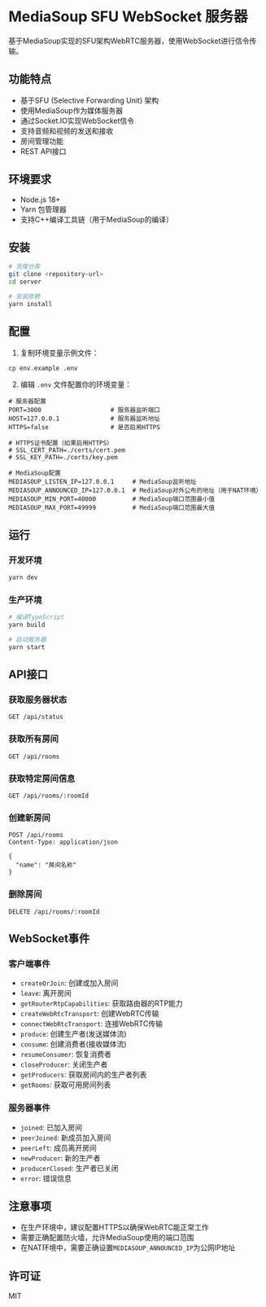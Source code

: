 # MediaSoup SFU WebSocket 服务器

基于MediaSoup实现的SFU架构WebRTC服务器，使用WebSocket进行信令传输。

## 功能特点

- 基于SFU (Selective Forwarding Unit) 架构
- 使用MediaSoup作为媒体服务器
- 通过Socket.IO实现WebSocket信令
- 支持音频和视频的发送和接收
- 房间管理功能
- REST API接口

## 环境要求

- Node.js 18+
- Yarn 包管理器
- 支持C++编译工具链（用于MediaSoup的编译）

## 安装

```bash
# 克隆仓库
git clone <repository-url>
cd server

# 安装依赖
yarn install
```

## 配置

1. 复制环境变量示例文件：

```bash
cp env.example .env
```

2. 编辑 `.env` 文件配置你的环境变量：

```
# 服务器配置
PORT=3000                   # 服务器监听端口
HOST=127.0.0.1              # 服务器监听地址
HTTPS=false                 # 是否启用HTTPS

# HTTPS证书配置（如果启用HTTPS）
# SSL_CERT_PATH=./certs/cert.pem
# SSL_KEY_PATH=./certs/key.pem

# MediaSoup配置
MEDIASOUP_LISTEN_IP=127.0.0.1     # MediaSoup监听地址
MEDIASOUP_ANNOUNCED_IP=127.0.0.1  # MediaSoup对外公布的地址（用于NAT环境）
MEDIASOUP_MIN_PORT=40000          # MediaSoup端口范围最小值
MEDIASOUP_MAX_PORT=49999          # MediaSoup端口范围最大值
```

## 运行

### 开发环境

```bash
yarn dev
```

### 生产环境

```bash
# 编译TypeScript
yarn build

# 启动服务器
yarn start
```

## API接口

### 获取服务器状态

```
GET /api/status
```

### 获取所有房间

```
GET /api/rooms
```

### 获取特定房间信息

```
GET /api/rooms/:roomId
```

### 创建新房间

```
POST /api/rooms
Content-Type: application/json

{
  "name": "房间名称"
}
```

### 删除房间

```
DELETE /api/rooms/:roomId
```

## WebSocket事件

### 客户端事件

- `createOrJoin`: 创建或加入房间
- `leave`: 离开房间
- `getRouterRtpCapabilities`: 获取路由器的RTP能力
- `createWebRtcTransport`: 创建WebRTC传输
- `connectWebRtcTransport`: 连接WebRTC传输
- `produce`: 创建生产者(发送媒体流)
- `consume`: 创建消费者(接收媒体流)
- `resumeConsumer`: 恢复消费者
- `closeProducer`: 关闭生产者
- `getProducers`: 获取房间内的生产者列表
- `getRooms`: 获取可用房间列表

### 服务器事件

- `joined`: 已加入房间
- `peerJoined`: 新成员加入房间
- `peerLeft`: 成员离开房间
- `newProducer`: 新的生产者
- `producerClosed`: 生产者已关闭
- `error`: 错误信息

## 注意事项

- 在生产环境中，建议配置HTTPS以确保WebRTC能正常工作
- 需要正确配置防火墙，允许MediaSoup使用的端口范围
- 在NAT环境中，需要正确设置`MEDIASOUP_ANNOUNCED_IP`为公网IP地址

## 许可证

MIT 